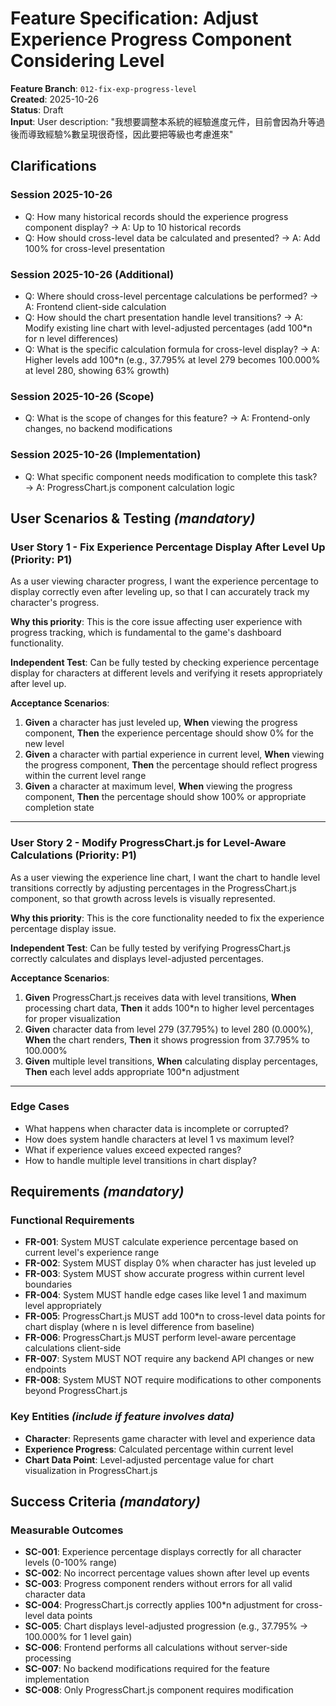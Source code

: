 # Feature Specification: Adjust Experience Progress Component Considering Level

**Feature Branch**: `012-fix-exp-progress-level`  
**Created**: 2025-10-26  
**Status**: Draft  
**Input**: User description: "我想要調整本系統的經驗進度元件，目前會因為升等過後而導致經驗%數呈現很奇怪，因此要把等級也考慮進來"

## Clarifications

### Session 2025-10-26

- Q: How many historical records should the experience progress component display? → A: Up to 10 historical records
- Q: How should cross-level data be calculated and presented? → A: Add 100% for cross-level presentation

### Session 2025-10-26 (Additional)

- Q: Where should cross-level percentage calculations be performed? → A: Frontend client-side calculation
- Q: How should the chart presentation handle level transitions? → A: Modify existing line chart with level-adjusted percentages (add 100\*n for n level differences)
- Q: What is the specific calculation formula for cross-level display? → A: Higher levels add 100\*n (e.g., 37.795% at level 279 becomes 100.000% at level 280, showing 63% growth)

### Session 2025-10-26 (Scope)

- Q: What is the scope of changes for this feature? → A: Frontend-only changes, no backend modifications

### Session 2025-10-26 (Implementation)

- Q: What specific component needs modification to complete this task? → A: ProgressChart.js component calculation logic

## User Scenarios & Testing _(mandatory)_

### User Story 1 - Fix Experience Percentage Display After Level Up (Priority: P1)

As a user viewing character progress, I want the experience percentage to display correctly even after leveling up, so that I can accurately track my character's progress.

**Why this priority**: This is the core issue affecting user experience with progress tracking, which is fundamental to the game's dashboard functionality.

**Independent Test**: Can be fully tested by checking experience percentage display for characters at different levels and verifying it resets appropriately after level up.

**Acceptance Scenarios**:

1. **Given** a character has just leveled up, **When** viewing the progress component, **Then** the experience percentage should show 0% for the new level
2. **Given** a character with partial experience in current level, **When** viewing the progress component, **Then** the percentage should reflect progress within the current level range
3. **Given** a character at maximum level, **When** viewing the progress component, **Then** the percentage should show 100% or appropriate completion state

---

### User Story 2 - Modify ProgressChart.js for Level-Aware Calculations (Priority: P1)

As a user viewing the experience line chart, I want the chart to handle level transitions correctly by adjusting percentages in the ProgressChart.js component, so that growth across levels is visually represented.

**Why this priority**: This is the core functionality needed to fix the experience percentage display issue.

**Independent Test**: Can be fully tested by verifying ProgressChart.js correctly calculates and displays level-adjusted percentages.

**Acceptance Scenarios**:

1. **Given** ProgressChart.js receives data with level transitions, **When** processing chart data, **Then** it adds 100\*n to higher level percentages for proper visualization
2. **Given** character data from level 279 (37.795%) to level 280 (0.000%), **When** the chart renders, **Then** it shows progression from 37.795% to 100.000%
3. **Given** multiple level transitions, **When** calculating display percentages, **Then** each level adds appropriate 100\*n adjustment

---

### Edge Cases

- What happens when character data is incomplete or corrupted?
- How does system handle characters at level 1 vs maximum level?
- What if experience values exceed expected ranges?
- How to handle multiple level transitions in chart display?

## Requirements _(mandatory)_

### Functional Requirements

- **FR-001**: System MUST calculate experience percentage based on current level's experience range
- **FR-002**: System MUST display 0% when character has just leveled up
- **FR-003**: System MUST show accurate progress within current level boundaries
- **FR-004**: System MUST handle edge cases like level 1 and maximum level appropriately
- **FR-005**: ProgressChart.js MUST add 100\*n to cross-level data points for chart display (where n is level difference from baseline)
- **FR-006**: ProgressChart.js MUST perform level-aware percentage calculations client-side
- **FR-007**: System MUST NOT require any backend API changes or new endpoints
- **FR-008**: System MUST NOT require modifications to other components beyond ProgressChart.js

### Key Entities _(include if feature involves data)_

- **Character**: Represents game character with level and experience data
- **Experience Progress**: Calculated percentage within current level
- **Chart Data Point**: Level-adjusted percentage value for chart visualization in ProgressChart.js

## Success Criteria _(mandatory)_

### Measurable Outcomes

- **SC-001**: Experience percentage displays correctly for all character levels (0-100% range)
- **SC-002**: No incorrect percentage values shown after level up events
- **SC-003**: Progress component renders without errors for all valid character data
- **SC-004**: ProgressChart.js correctly applies 100\*n adjustment for cross-level data points
- **SC-005**: Chart displays level-adjusted progression (e.g., 37.795% → 100.000% for 1 level gain)
- **SC-006**: Frontend performs all calculations without server-side processing
- **SC-007**: No backend modifications required for the feature implementation
- **SC-008**: Only ProgressChart.js component requires modification
